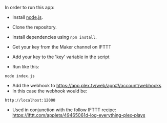 In order to run this app:

- Install [node.js](https://nodejs.org/en/).
- Clone the repository.
- Install dependencies using `npm install`.
- Get your key from the Maker channel on IFTTT
- Add your key to the 'key' variable in the script

- Run like this:

 ```
 node index.js
 ```

- Add the webhook to https://app.plex.tv/web/app#!/account/webhooks
- In this case the webhook would be:
```
http://localhost:12000
```

- Used in conjunction with the follow IFTTT recipe: https://ifttt.com/applets/49465061d-log-everything-plex-plays
